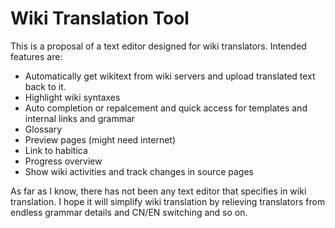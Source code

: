 # Wiki Translation Tool

This is a proposal of a text editor designed for wiki translators. Intended features are:

- Automatically get wikitext from wiki servers and upload translated text back to it.
- Highlight wiki syntaxes
- Auto completion or repalcement and quick access for templates and internal links and grammar
- Glossary
- Preview pages (might need internet)
- Link to habitica
- Progress overview
- Show wiki activities and track changes in source pages

As far as I know, there has not been any text editor that specifies in wiki translation. I hope it will simplify wiki translation by relieving translators from endless grammar details and CN/EN switching and so on.
